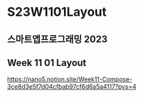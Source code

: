 # S23W1101Layout

## 스마트앱프로그래밍 2023
## Week 11 01 Layout

https://nano5.notion.site/Week11-Compose-3ce8d3e5f7d04cfbab97cf6d6a5a4117?pvs=4
